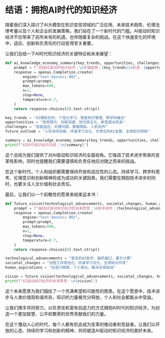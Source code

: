 
# 结语：拥抱AI时代的知识经济

随着我们深入探讨了AI大模型在知识变现领域的广泛应用、未来技术趋势、伦理法律考量以及个人和企业的发展策略，我们站在了一个新时代的门槛。AI驱动的知识经济不仅带来了前所未有的机遇，也伴随着复杂的挑战。在这个快速变化的环境中，适应、创新和负责任的行动变得至关重要。

让我们总结一下AI时代知识经济的关键特征和未来展望：

```python
def ai_knowledge_economy_summary(key_trends, opportunities, challenges, future_outlook):
    prompt = f"总结AI驱动的知识经济：\n关键趋势：{key_trends}\n机遇：{opportunities}\n挑战：{challenges}\n未来展望：{future_outlook}\n提供对AI时代知识经济的全面洞察和前景分析。"
    response = openai.Completion.create(
        engine="text-davinci-002",
        prompt=prompt,
        max_tokens=600,
        n=1,
        stop=None,
        temperature=0.7,
    )
    return response.choices[0].text.strip()

key_trends = "AI辅助创作、个性化学习、智能知识管理、跨学科融合"
opportunities = "效率提升、创新加速、知识民主化、新型就业机会"
challenges = "技能适应、伦理问题、数据隐私、人机协作"
future_outlook = "人机协同创新、终身学习文化、负责任的AI发展、全球知识网络"

summary = ai_knowledge_economy_summary(key_trends, opportunities, challenges, future_outlook)
print(f"AI时代知识经济总结：\n{summary}")
```

这个总结为我们提供了对AI驱动知识经济的全面视角。它强调了技术进步带来的变革性影响，同时也提醒我们需要谨慎和负责任地应对随之而来的挑战。

在这个新时代，个人和组织都需要保持开放和适应性的心态。持续学习、跨学科思考、伦理意识和创新精神将成为成功的关键因素。我们需要在拥抱技术进步的同时，也要关注人文价值和社会责任。

最后，让我们以一个前瞻性的愿景来结束这本书：

```python
def future_vision(technological_advancements, societal_changes, human_aspirations):
    prompt = f"描绘AI驱动知识经济的未来愿景：\n技术进步：{technological_advancements}\n社会变革：{societal_changes}\n人类愿望：{human_aspirations}\n提供一个激励人心的未来图景，展示知识、技术和人性的和谐共存。"
    response = openai.Completion.create(
        engine="text-davinci-002",
        prompt=prompt,
        max_tokens=500,
        n=1,
        stop=None,
        temperature=0.7,
    )
    return response.choices[0].text.strip()

technological_advancements = "普及的AI助手、脑机接口、量子计算"
societal_changes = "远程工作常态化、终身学习文化、全球知识共享"
human_aspirations = "创造力释放、个人成长、解决全球挑战"

vision = future_vision(technological_advancements, societal_changes, human_aspirations)
print(f"AI驱动知识经济的未来愿景：\n{vision}")
```

这个未来愿景为我们描绘了一个充满希望和可能性的图景。在这个愿景中，技术进步与人类价值观和谐共存，知识的力量被充分释放，个人和社会都能从中受益。

让我们携手共同努力，以负责任和富有创造力的方式拥抱AI时代的知识经济，为创造一个更加智慧、公平和繁荣的世界贡献我们的力量。

在这个激动人心的时代，每个人都有机会成为变革的推动者和受益者。让我们以开放的心态、持续的学习和创新的精神，共同塑造AI驱动的知识经济的美好未来。
